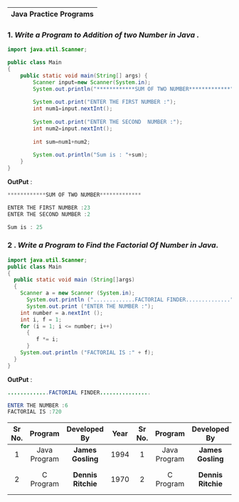  
|Java Practice Programs |
|:-----:


### 1. *Write a Program to Addition of two Number in Java* .

```java
import java.util.Scanner;

public class Main
{
	public static void main(String[] args) {
	    Scanner input=new Scanner(System.in);
	    System.out.println("************SUM OF TWO NUMBER*************");
	
		System.out.print("ENTER THE FIRST NUMBER :");
		int num1=input.nextInt();
		
		System.out.print("ENTER THE SECOND  NUMBER :");
		int num2=input.nextInt();
		
		int sum=num1+num2;
		
		System.out.println("Sum is : "+sum);
	}
}
```
**OutPut**  : 

```java 
************SUM OF TWO NUMBER*************

ENTER THE FIRST NUMBER :23
ENTER THE SECOND NUMBER :2

Sum is : 25
```
### 2 . *Write a Program to Find the Factorial Of Number in Java*.
```java
import java.util.Scanner;
public class Main
{
  public static void main (String[]args)
  {
    Scanner a = new Scanner (System.in);
      System.out.println (".............FACTORIAL FINDER..............");
      System.out.print ("ENTER THE NUMBER :");
    int number = a.nextInt ();
    int i, f = 1;
    for (i = 1; i <= number; i++)
      {
	     f *= i;
      }
    System.out.println ("FACTORIAL IS :" + f);
  }
}
```
**OutPut** :
```java
.............FACTORIAL FINDER................

ENTER THE NUMBER :6
FACTORIAL IS :720
```

| Sr No.       | Program  | Developed By   |Year|Sr No.       | Program  | Developed By   |Year| Uses For |
| :-:| :------: | :------------: |:--:| :-:| :------: | :------------: |:--:|:-:|
| 1 | Java Program|  **James Gosling** |1994|1 | Java Program|  **James Gosling** |1994| Android app |
| 2         | C Program    |  **Dennis Ritchie** |1970|2         | C Program    |  **Dennis Ritchie** |1970| Compilers and Assemblers|
 


